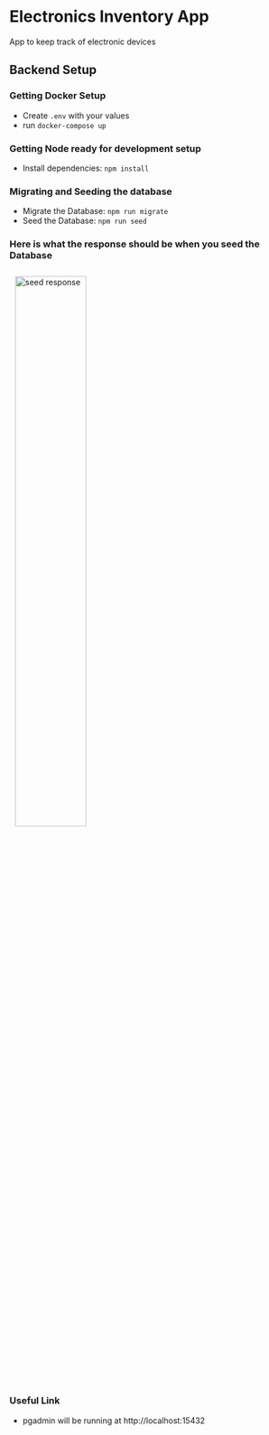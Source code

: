 # Electronics Inventory App

App to keep track of electronic devices

## Backend Setup

### Getting Docker Setup
* Create `.env` with your values
* run `docker-compose up`

### Getting Node ready for development setup
* Install dependencies: `npm install`

### Migrating and Seeding the database
* Migrate the Database: `npm run migrate`
* Seed the Database: `npm run seed`

### Here is what the response should be when you seed the Database
<img src="https://i.ibb.co/F6wxC5c/carbon.png" alt="seed response" style="width: 50%; padding: 10px" />

### Useful Link
* pgadmin will be running at http://localhost:15432